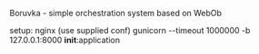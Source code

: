 Boruvka - simple orchestration system based on WebOb

setup:
nginx (use supplied conf)
gunicorn --timeout 1000000 -b 127.0.0.1:8000 __init__:application
